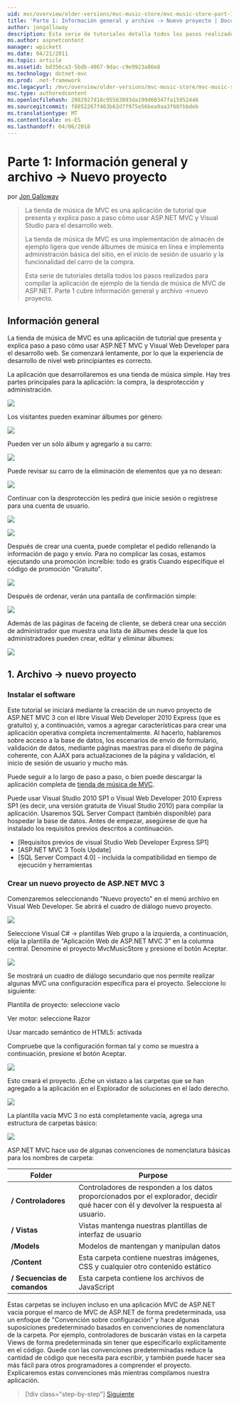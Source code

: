 ```yaml
---
uid: mvc/overview/older-versions/mvc-music-store/mvc-music-store-part-1
title: 'Parte 1: Información general y archivo -> Nuevo proyecto | Documentos de Microsoft'
author: jongalloway
description: Esta serie de tutoriales detalla todos los pasos realizados para compilar la aplicación de ejemplo de la tienda de música de MVC de ASP.NET. Parte 1 cubre información general y archivo -> Nuevo proyecto.
ms.author: aspnetcontent
manager: wpickett
ms.date: 04/21/2011
ms.topic: article
ms.assetid: bd356ca3-5bdb-4067-9dac-c9e9923a86e8
ms.technology: dotnet-mvc
ms.prod: .net-framework
msc.legacyurl: /mvc/overview/older-versions/mvc-music-store/mvc-music-store-part-1
msc.type: authoredcontent
ms.openlocfilehash: 2082927d18c95563893da199d60347fa15952446
ms.sourcegitcommit: f8852267f463b62d7f975e56bea9aa3f68fbbdeb
ms.translationtype: MT
ms.contentlocale: es-ES
ms.lasthandoff: 04/06/2018
---
```

<a name="part-1-overview-and-file-new-project"></a>Parte 1: Información general y archivo -> Nuevo proyecto
====================
por [Jon Galloway](https://github.com/jongalloway)

> La tienda de música de MVC es una aplicación de tutorial que presenta y explica paso a paso cómo usar ASP.NET MVC y Visual Studio para el desarrollo web.  
>   
> La tienda de música de MVC es una implementación de almacén de ejemplo ligera que vende álbumes de música en línea e implementa administración básica del sitio, en el inicio de sesión de usuario y la funcionalidad del carro de la compra.  
>   
> Esta serie de tutoriales detalla todos los pasos realizados para compilar la aplicación de ejemplo de la tienda de música de MVC de ASP.NET. Parte 1 cubre información general y archivo -&gt;nuevo proyecto.


## <a name="overview"></a>Información general

La tienda de música de MVC es una aplicación de tutorial que presenta y explica paso a paso cómo usar ASP.NET MVC y Visual Web Developer para el desarrollo web. Se comenzará lentamente, por lo que la experiencia de desarrollo de nivel web principiantes es correcto.

La aplicación que desarrollaremos es una tienda de música simple. Hay tres partes principales para la aplicación: la compra, la desprotección y administración.

![](mvc-music-store-part-1/_static/image1.jpg)

Los visitantes pueden examinar álbumes por género:

![](mvc-music-store-part-1/_static/image2.jpg)

Pueden ver un sólo álbum y agregarlo a su carro:

![](mvc-music-store-part-1/_static/image3.jpg)

Puede revisar su carro de la eliminación de elementos que ya no desean:

![](mvc-music-store-part-1/_static/image4.jpg)

Continuar con la desprotección les pedirá que inicie sesión o regístrese para una cuenta de usuario.

![](mvc-music-store-part-1/_static/image1.png)

![](mvc-music-store-part-1/_static/image2.png)

Después de crear una cuenta, puede completar el pedido rellenando la información de pago y envío. Para no complicar las cosas, estamos ejecutando una promoción increíble: todo es gratis Cuando especifique el código de promoción "Gratuito".

![](mvc-music-store-part-1/_static/image5.jpg)

Después de ordenar, verán una pantalla de confirmación simple:

![](mvc-music-store-part-1/_static/image6.jpg)

Además de las páginas de faceing de cliente, se deberá crear una sección de administrador que muestra una lista de álbumes desde la que los administradores pueden crear, editar y eliminar álbumes:

![](mvc-music-store-part-1/_static/image7.jpg)

## <a name="1-file--gt-new-project"></a>1. Archivo -&gt; nuevo proyecto

### <a name="installing-the-software"></a>Instalar el software

Este tutorial se iniciará mediante la creación de un nuevo proyecto de ASP.NET MVC 3 con el libre Visual Web Developer 2010 Express (que es gratuito) y, a continuación, vamos a agregar características para crear una aplicación operativa completa incrementalmente. Al hacerlo, hablaremos sobre acceso a la base de datos, los escenarios de envío de formulario, validación de datos, mediante páginas maestras para el diseño de página coherente, con AJAX para actualizaciones de la página y validación, el inicio de sesión de usuario y mucho más.

Puede seguir a lo largo de paso a paso, o bien puede descargar la aplicación completa de [tienda de música de MVC](https://github.com/evilDave/MVC-Music-Store).

Puede usar Visual Studio 2010 SP1 o Visual Web Developer 2010 Express SP1 (es decir, una versión gratuita de Visual Studio 2010) para compilar la aplicación. Usaremos SQL Server Compact (también disponible) para hospedar la base de datos. Antes de empezar, asegúrese de que ha instalado los requisitos previos descritos a continuación.


- [Requisitos previos de visual Studio Web Developer Express SP1]
- [ASP.NET MVC 3 Tools Update]
- [SQL Server Compact 4.0] - incluida la compatibilidad en tiempo de ejecución y herramientas


### <a name="creating-a-new-aspnet-mvc-3-project"></a>Crear un nuevo proyecto de ASP.NET MVC 3

Comenzaremos seleccionando "Nuevo proyecto" en el menú archivo en Visual Web Developer. Se abrirá el cuadro de diálogo nuevo proyecto.

![](mvc-music-store-part-1/_static/image5.png)

Seleccione Visual C# -&gt; plantillas Web grupo a la izquierda, a continuación, elija la plantilla de "Aplicación Web de ASP.NET MVC 3" en la columna central. Denomine el proyecto MvcMusicStore y presione el botón Aceptar.

![](mvc-music-store-part-1/_static/image8.jpg)

Se mostrará un cuadro de diálogo secundario que nos permite realizar algunas MVC una configuración específica para el proyecto. Seleccione lo siguiente:

Plantilla de proyecto: seleccione vacío

Ver motor: seleccione Razor

Usar marcado semántico de HTML5: activada

Compruebe que la configuración forman tal y como se muestra a continuación, presione el botón Aceptar.

![](mvc-music-store-part-1/_static/image9.jpg)

Esto creará el proyecto. ¡Eche un vistazo a las carpetas que se han agregado a la aplicación en el Explorador de soluciones en el lado derecho.

![](mvc-music-store-part-1/_static/image10.jpg)

La plantilla vacía MVC 3 no está completamente vacía, agrega una estructura de carpetas básico:

![](mvc-music-store-part-1/_static/image6.png)

ASP.NET MVC hace uso de algunas convenciones de nomenclatura básicas para los nombres de carpeta:

| **Folder** | **Purpose** |
| --- | --- |
| **/ Controladores** | Controladores de responden a los datos proporcionados por el explorador, decidir qué hacer con él y devolver la respuesta al usuario. |
| **/ Vistas** | Vistas mantenga nuestras plantillas de interfaz de usuario |
| **/Models** | Modelos de mantengan y manipulan datos |
| **/Content** | Esta carpeta contiene nuestras imágenes, CSS y cualquier otro contenido estático |
| **/ Secuencias de comandos** | Esta carpeta contiene los archivos de JavaScript |

Estas carpetas se incluyen incluso en una aplicación MVC de ASP.NET vacía porque el marco de MVC de ASP.NET de forma predeterminada, usa un enfoque de "Convención sobre configuración" y hace algunas suposiciones predeterminado basados en convenciones de nomenclatura de la carpeta. Por ejemplo, controladores de buscarán vistas en la carpeta Views de forma predeterminada sin tener que especificarlo explícitamente en el código. Quede con las convenciones predeterminadas reduce la cantidad de código que necesita para escribir, y también puede hacer sea más fácil para otros programadores a comprender el proyecto. Explicaremos estas convenciones más mientras compilamos nuestra aplicación.

> [!div class="step-by-step"]
> [Siguiente](mvc-music-store-part-2.md)
